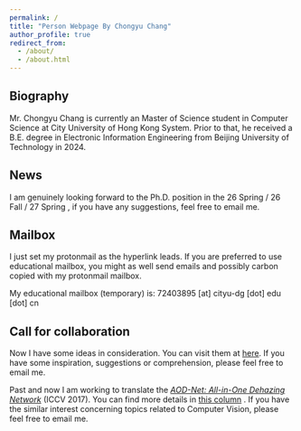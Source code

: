 ```yaml
---
permalink: /
title: "Person Webpage By Chongyu Chang"
author_profile: true
redirect_from: 
  - /about/
  - /about.html
---
```


## Biography

Mr. Chongyu Chang is currently an Master of Science student in Computer Science at City University of Hong Kong System. Prior to that, he received a B.E. degree in Electronic Information Engineering from Beijing University of Technology in 2024.

## News

I am genuinely looking forward to the Ph.D. position in the 26 Spring / 26 Fall / 27 Spring , if you have any suggestions, feel free to email me.

## Mailbox 

I just set my protonmail as the hyperlink leads. If you are preferred to use educational mailbox, you might as well send emails and possibly carbon copied with my protonmail mailbox.

My educational mailbox (temporary) is: 72403895 [at] cityu-dg [dot] edu [dot] cn

## Call for collaboration

Now I have some ideas in consideration. You can visit them at [here](/ideas). If you have some inspiration, suggestions or comprehension, please feel free to email me.

Past and now I am working to translate the [*AOD-Net: All-in-One Dehazing Network*](https://ieeexplore.ieee.org/document/8237773/) (ICCV 2017). You can find more details in [this column](/translations) . If you have the similar interest concerning topics related to Computer Vision, please feel free to email me.